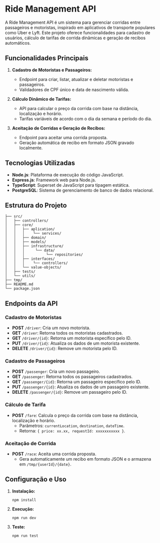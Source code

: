 # Ride Management API

A Ride Management API é um sistema para gerenciar corridas entre passageiros e motoristas, inspirado em aplicativos de transporte populares como Uber e Lyft. Este projeto oferece funcionalidades para cadastro de usuários, cálculo de tarifas de corrida dinâmicas e geração de recibos automáticos.

## Funcionalidades Principais

1. **Cadastro de Motoristas e Passageiros:**
   - Endpoint para criar, listar, atualizar e deletar motoristas e passageiros.
   - Validadores de CPF único e data de nascimento válida.

2. **Cálculo Dinâmico de Tarifas:**
   - API para calcular o preço da corrida com base na distância, localização e horário.
   - Tarifas variáveis de acordo com o dia da semana e período do dia.

3. **Aceitação de Corridas e Geração de Recibos:**
   - Endpoint para aceitar uma corrida proposta.
   - Geração automática de recibo em formato JSON gravado localmente.

## Tecnologias Utilizadas

- **Node.js**: Plataforma de execução do código JavaScript.
- **Express.js**: Framework web para Node.js.
- **TypeScript**: Superset de JavaScript para tipagem estática.
- **PostgreSQL**: Sistema de gerenciamento de banco de dados relacional.

## Estrutura do Projeto

```
├── src/
│   ├── controllers/
│   ├── core/
│   │   ├── aplication/
│   │   │    └── services/
│   │   ├── domain/
│   │   ├── models/
│   │   ├── infrastructure/
│   │   │     └── data/
│   │   │          └── repositories/
│   │   ├── interfaces/
│   │   │    └── controllers/
│   │   └── value-objects/
│   ├── tests/
│   └── utils/
├── tmp/
├── README.md
└── package.json
```

## Endpoints da API

### Cadastro de Motoristas

- **POST** `/driver`: Cria um novo motorista.
- **GET** `/driver`: Retorna todos os motoristas cadastrados.
- **GET** `/driver/{id}`: Retorna um motorista específico pelo ID.
- **PUT** `/driver/{id}`: Atualiza os dados de um motorista existente.
- **DELETE** `/driver/{id}`: Remove um motorista pelo ID.

### Cadastro de Passageiros

- **POST** `/passenger`: Cria um novo passageiro.
- **GET** `/passenger`: Retorna todos os passageiros cadastrados.
- **GET** `/passenger/{id}`: Retorna um passageiro específico pelo ID.
- **PUT** `/passenger/{id}`: Atualiza os dados de um passageiro existente.
- **DELETE** `/passenger/{id}`: Remove um passageiro pelo ID.

### Cálculo de Tarifa

- **POST** `/fare`: Calcula o preço da corrida com base na distância, localização e horário.
  - Parâmetros: `currentLocation`, `destination`, `dateTime`.
  - Retorna: `{ price: xx.xx, requestId: xxxxxxxxxxx }`.

### Aceitação de Corrida

- **POST** `/race`: Aceita uma corrida proposta.
  - Gera automaticamente um recibo em formato JSON e o armazena em `/tmp/{userId}/{date}`.

## Configuração e Uso

1. **Instalação:**
   ```
   npm install
   ```

2. **Execução:**
   ```
   npm run dev
   ```

3. **Teste:**
   ```
   npm run test
   ```
